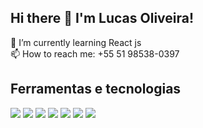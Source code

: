 ## Hi there 👋 I'm Lucas Oliveira!

🌱 I’m currently learning React js <br />
📫 How to reach me: +55 51 98538-0397

## Ferramentas e tecnologias <br />

<img src="https://cdn.jsdelivr.net/gh/devicons/devicon@latest/icons/html5/html5-original.svg" />
          
<img src="https://cdn.jsdelivr.net/gh/devicons/devicon@latest/icons/css3/css3-original-wordmark.svg" />
          
<img src="https://cdn.jsdelivr.net/gh/devicons/devicon@latest/icons/javascript/javascript-plain.svg" />

<img src="https://cdn.jsdelivr.net/gh/devicons/devicon@latest/icons/bootstrap/bootstrap-original-wordmark.svg" />

<img src="https://cdn.jsdelivr.net/gh/devicons/devicon@latest/icons/react/react-original-wordmark.svg" />

<img src="https://cdn.jsdelivr.net/gh/devicons/devicon@latest/icons/typescript/typescript-plain.svg" />

<img src="https://cdn.jsdelivr.net/gh/devicons/devicon@latest/icons/github/github-original-wordmark.svg" />
                    
                              
<!--
**lucasogux/lucasogux** is a ✨ _special_ ✨ repository because its `README.md` (this file) appears on your GitHub profile.

Here are some ideas to get you started:

- 🔭 I’m currently working on ...
- 🌱 I’m currently learning ...
- 👯 I’m looking to collaborate on ...
- 🤔 I’m looking for help with ...
- 💬 Ask me about ...
- 📫 How to reach me: ...
- 😄 Pronouns: ...
- ⚡ Fun fact: ...
-->
